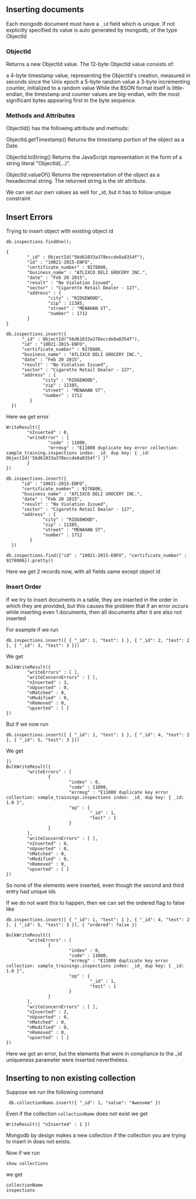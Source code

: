 
## Inserting documents
Each mongodb document must have a `_id` field which is unique. If not explicitly specified its value is auto generated by mongodb, of the type ObjectId

### ObjectId
Returns a new ObjectId value. The 12-byte ObjectId value consists of:

a 4-byte timestamp value, representing the ObjectId's creation, measured in seconds since the Unix epoch
a 5-byte random value
a 3-byte incrementing counter, initialized to a random value
While the BSON format itself is little-endian, the timestamp and counter values are big-endian, with the most significant bytes appearing first in the byte sequence.

### Methods and Attributes
ObjectId() has the following attribute and methods:

ObjectId.getTimestamp()
Returns the timestamp portion of the object as a Date.

ObjectId.toString()
Returns the JavaScript representation in the form of a string literal "ObjectId(...)".

ObjectId.valueOf()
Returns the representation of the object as a hexadecimal string. The returned string is the str attribute.

We can set our own values as well for _id, but it has to follow unique constraint

## Insert Errors
Trying to insert object with existing object id

```
db.inspections.findOne();
```
```
{
        "_id" : ObjectId("56d61033a378eccde8a8354f"),
        "id" : "10021-2015-ENFO",
        "certificate_number" : 9278806,
        "business_name" : "ATLIXCO DELI GROCERY INC.",
        "date" : "Feb 20 2015",
        "result" : "No Violation Issued",
        "sector" : "Cigarette Retail Dealer - 127",
        "address" : {
                "city" : "RIDGEWOOD",
                "zip" : 11385,
                "street" : "MENAHAN ST",
                "number" : 1712
        }
}
```
```
db.inspections.insert({
      "_id" : ObjectId("56d61033a378eccde8a8354f"),
      "id" : "10021-2015-ENFO",
      "certificate_number" : 9278806,
      "business_name" : "ATLIXCO DELI GROCERY INC.",
      "date" : "Feb 20 2015",
      "result" : "No Violation Issued",
      "sector" : "Cigarette Retail Dealer - 127",
      "address" : {
              "city" : "RIDGEWOOD",
              "zip" : 11385,
              "street" : "MENAHAN ST",
              "number" : 1712
         }
  })
```
Here we get error 
```
WriteResult({
        "nInserted" : 0,
        "writeError" : {
                "code" : 11000,
                "errmsg" : "E11000 duplicate key error collection: sample_training.inspections index: _id_ dup key: { _id: ObjectId('56d61033a378eccde8a8354f') }"
        }
})

```
```
db.inspections.insert({
      "id" : "10021-2015-ENFO",
      "certificate_number" : 9278806,
      "business_name" : "ATLIXCO DELI GROCERY INC.",
      "date" : "Feb 20 2015",
      "result" : "No Violation Issued",
      "sector" : "Cigarette Retail Dealer - 127",
      "address" : {
              "city" : "RIDGEWOOD",
              "zip" : 11385,
              "street" : "MENAHAN ST",
              "number" : 1712
         }
  })

db.inspections.find({"id" : "10021-2015-ENFO", "certificate_number" : 9278806}).pretty()
```

Here we get 2 records now, with all fields same except object id

### Insert Order
If we try to insert documents in a table, they are inserted in the order in which they are provided, but this causes the problem that if an error occurs while inserting even 1 documents, then all documents after it are also not inserted

For example
if we run 
```
db.inspections.insert([ { "_id": 1, "test": 1 }, { "_id": 2, "test": 2 }, { "_id": 3, "test": 3 }])
```
We get

```
BulkWriteResult({
        "writeErrors" : [ ],
        "writeConcernErrors" : [ ],
        "nInserted" : 3,
        "nUpserted" : 0,
        "nMatched" : 0,
        "nModified" : 0,
        "nRemoved" : 0,
        "upserted" : [ ]
})
```

But if we now run 

```
db.inspections.insert([ { "_id": 1, "test": 1 }, { "_id": 4, "test": 2 }, { "_id": 5, "test": 3 }])
```

We get
```
])
BulkWriteResult({
        "writeErrors" : [
                {
                        "index" : 0,
                        "code" : 11000,
                        "errmsg" : "E11000 duplicate key error collection: sample_trainings.inspections index: _id_ dup key: { _id: 1.0 }",
                        "op" : {
                                "_id" : 1,
                                "test" : 1
                        }
                }
        ],
        "writeConcernErrors" : [ ],
        "nInserted" : 0,
        "nUpserted" : 0,
        "nMatched" : 0,
        "nModified" : 0,
        "nRemoved" : 0,
        "upserted" : [ ]
})
```

So none of the elements were inserted, even though the second and third entry had unique ids

If we do not want this to happen, then we can set the ordered flag to false like

```
db.inspections.insert([ { "_id": 1, "test": 1 }, { "_id": 4, "test": 2 }, { "_id": 5, "test": 3 }], { "ordered": false })
```

```
BulkWriteResult({
        "writeErrors" : [
                {
                        "index" : 0,
                        "code" : 11000,
                        "errmsg" : "E11000 duplicate key error collection: sample_trainings.inspections index: _id_ dup key: { _id: 1.0 }",
                        "op" : {
                                "_id" : 1,
                                "test" : 1
                        }
                }
        ],
        "writeConcernErrors" : [ ],
        "nInserted" : 2,
        "nUpserted" : 0,
        "nMatched" : 0,
        "nModified" : 0,
        "nRemoved" : 0,
        "upserted" : [ ]
})
```

Here we got an error, but the elements that were in compliance to the _id uniqueness parameter were inserted nevertheless.


## Inserting to non existing collection

Suppose we run the following command
```
 db.collectionName.insert({ "_id": 1, "value": "Awesome" })
```
Even if the collection `collectionName` does not exist we get

```
WriteResult({ "nInserted" : 1 })
```

Mongodb by design makes a new collection if the collection you are trying to insert in does not exists.

Now if we run
```
show collections
```

we get
```
collectionName
inspections
```
